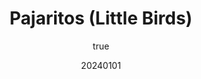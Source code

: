 ---
title: "Pajaritos (Little Birds)"
excerpt: "Gouache and color pencil on paper. A series of bird paintings (ongoing)."
coverImage: "/assets/blog/projects/pajaritos/1.png"
date: "20240101"
author:
  name: Angelica Bonilla (A.B.) Fominaya
  picture: "/assets/blog/authors/abf.png"
ogImage:
  url: "/assets/blog/projects/pajaritos/1.png"
carrouselImages:
  - key: "1"
    url: "/assets/blog/projects/pajaritos/1.png"
    caption: "pajaritos - Page 1"
  - key: "2"
    url: "/assets/blog/projects/pajaritos/2.png"
    caption: "pajaritos - Page 2"
  - key: "3"
    url: "/assets/blog/projects/pajaritos/3.png"
    caption: "pajaritos - Page 3"
  - key: "4"
    url: "/assets/blog/projects/pajaritos/4.png"
    caption: "pajaritos - Page 4"
tags: [
  "illustration",
  "fiction",
  "colombia",
  "painting",
  "birds"
]
mediaType: [
  "art",
  "featured"
  ]
---